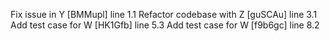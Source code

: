 Fix issue in Y [BMMupl] line 1.1
Refactor codebase with Z [guSCAu] line 3.1
Add test case for W [HK1Gfb] line 5.3
Add test case for W [f9b6gc] line 8.2
